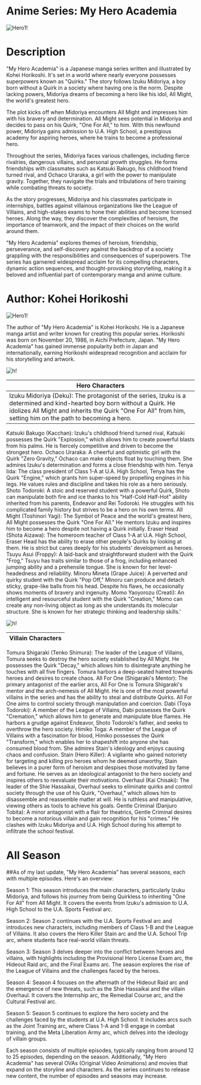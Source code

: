 # Anime Series: My Hero Academia
![Hero1!](HERO1.jpg)

# Description

"My Hero Academia" is a Japanese manga series written and illustrated by Kohei Horikoshi. It's set in a world where nearly everyone possesses superpowers known as "Quirks." The story follows Izuku Midoriya, a boy born without a Quirk in a society where having one is the norm. Despite lacking powers, Midoriya dreams of becoming a hero like his idol, All Might, the world's greatest hero.

The plot kicks off when Midoriya encounters All Might and impresses him with his bravery and determination. All Might sees potential in Midoriya and decides to pass on his Quirk, "One For All," to him. With this newfound power, Midoriya gains admission to U.A. High School, a prestigious academy for aspiring heroes, where he trains to become a professional hero.

Throughout the series, Midoriya faces various challenges, including fierce rivalries, dangerous villains, and personal growth struggles. He forms friendships with classmates such as Katsuki Bakugo, his childhood friend turned rival, and Ochaco Uraraka, a girl with the power to manipulate gravity. Together, they navigate the trials and tribulations of hero training while combating threats to society.

As the story progresses, Midoriya and his classmates participate in internships, battles against villainous organizations like the League of Villains, and high-stakes exams to hone their abilities and become licensed heroes. Along the way, they discover the complexities of heroism, the importance of teamwork, and the impact of their choices on the world around them.

"My Hero Academia" explores themes of heroism, friendship, perseverance, and self-discovery against the backdrop of a society grappling with the responsibilities and consequences of superpowers. The series has garnered widespread acclaim for its compelling characters, dynamic action sequences, and thought-provoking storytelling, making it a beloved and influential part of contemporary manga and anime culture.

# Author:  Kohei Horikoshi

![Hero1!](Hero2.jpg)

The author of "My Hero Academia" is Kohei Horikoshi. He is a Japanese manga artist and writer known for creating this popular series. Horikoshi was born on November 20, 1986, in Aichi Prefecture, Japan. "My Hero Academia" has gained immense popularity both in Japan and internationally, earning Horikoshi widespread recognition and acclaim for his storytelling and artwork.

![h!](HERO4.jpg)

|Hero Characters|
|----------|
|Izuku Midoriya (Deku): The protagonist of the series, Izuku is a determined and kind-hearted boy born without a Quirk. He idolizes All Might and inherits the Quirk "One For All" from him, setting him on the path to becoming a hero.|
Katsuki Bakugo (Kacchan): Izuku's childhood friend turned rival, Katsuki possesses the Quirk "Explosion," which allows him to create powerful blasts from his palms. He is fiercely competitive and driven to become the strongest hero.
Ochaco Uraraka: A cheerful and optimistic girl with the Quirk "Zero Gravity," Ochaco can make objects float by touching them. She admires Izuku's determination and forms a close friendship with him.
Tenya Iida: The class president of Class 1-A at U.A. High School, Tenya has the Quirk "Engine," which grants him super-speed by propelling engines in his legs. He values rules and discipline and takes his role as a hero seriously.
Shoto Todoroki: A stoic and reserved student with a powerful Quirk, Shoto can manipulate both fire and ice thanks to his "Half-Cold Half-Hot" ability inherited from his parents, Endeavor and Rei Todoroki. He struggles with his complicated family history but strives to be a hero on his own terms.
All Might (Toshinori Yagi): The Symbol of Peace and the world's greatest hero, All Might possesses the Quirk "One For All." He mentors Izuku and inspires him to become a hero despite not having a Quirk initially.
Eraser Head (Shota Aizawa): The homeroom teacher of Class 1-A at U.A. High School, Eraser Head has the ability to erase other people's Quirks by looking at them. He is strict but cares deeply for his students' development as heroes.
Tsuyu Asui (Froppy): A laid-back and straightforward student with the Quirk "Frog," Tsuyu has traits similar to those of a frog, including enhanced jumping ability and a prehensile tongue. She is known for her level-headedness and reliability.
Minoru Mineta (Grape Juice): A perverted and quirky student with the Quirk "Pop Off," Minoru can produce and detach sticky, grape-like balls from his head. Despite his flaws, he occasionally shows moments of bravery and ingenuity.
Momo Yaoyorozu (Creati): An intelligent and resourceful student with the Quirk "Creation," Momo can create any non-living object as long as she understands its molecular structure. She is known for her strategic thinking and leadership skills.'

![h!](Villain.jpg)

|Villain Characters|
|----------|
Tomura Shigaraki (Tenko Shimura): The leader of the League of Villains, Tomura seeks to destroy the hero society established by All Might. He possesses the Quirk "Decay," which allows him to disintegrate anything he touches with all five fingers. Tomura harbors a deep-seated hatred towards heroes and desires to create chaos.
All For One (Shigaraki's Mentor): The primary antagonist of the earlier arcs, All For One is Tomura Shigaraki's mentor and the arch-nemesis of All Might. He is one of the most powerful villains in the series and has the ability to steal and distribute Quirks. All For One aims to control society through manipulation and coercion.
Dabi (Toya Todoroki): A member of the League of Villains, Dabi possesses the Quirk "Cremation," which allows him to generate and manipulate blue flames. He harbors a grudge against Endeavor, Shoto Todoroki's father, and seeks to overthrow the hero society.
Himiko Toga: A member of the League of Villains with a fascination for blood, Himiko possesses the Quirk "Transform," which enables her to shapeshift into anyone she has consumed blood from. She admires Stain's ideology and enjoys causing chaos and confusion.
Stain (Hero Killer): A vigilante who gained notoriety for targeting and killing pro heroes whom he deemed unworthy, Stain believes in a purer form of heroism and despises those motivated by fame and fortune. He serves as an ideological antagonist to the hero society and inspires others to reevaluate their motivations.
Overhaul (Kai Chisaki): The leader of the Shie Hassaikai, Overhaul seeks to eliminate quirks and control society through the use of his Quirk, "Overhaul," which allows him to disassemble and reassemble matter at will. He is ruthless and manipulative, viewing others as tools to achieve his goals.
Gentle Criminal (Danjuro Tobita): A minor antagonist with a flair for theatrics, Gentle Criminal desires to become a notorious villain and gain recognition for his "crimes." He clashes with Izuku Midoriya and U.A. High School during his attempt to infiltrate the school festival.

# All Season
##As of my last update, "My Hero Academia" has several seasons, each with multiple episodes. Here's an overview:

Season 1: This season introduces the main characters, particularly Izuku Midoriya, and follows his journey from being Quirkless to inheriting "One For All" from All Might. It covers the events from Izuku's admission to U.A. High School to the U.A. Sports Festival arc.

Season 2: Season 2 continues with the U.A. Sports Festival arc and introduces new characters, including members of Class 1-B and the League of Villains. It also covers the Hero Killer Stain arc and the U.A. School Trip arc, where students face real-world villain threats.

Season 3: Season 3 delves deeper into the conflict between heroes and villains, with highlights including the Provisional Hero License Exam arc, the Hideout Raid arc, and the Final Exams arc. The season explores the rise of the League of Villains and the challenges faced by the heroes.

Season 4: Season 4 focuses on the aftermath of the Hideout Raid arc and the emergence of new threats, such as the Shie Hassaikai and the villain Overhaul. It covers the Internship arc, the Remedial Course arc, and the Cultural Festival arc.

Season 5: Season 5 continues to explore the hero society and the challenges faced by the students at U.A. High School. It includes arcs such as the Joint Training arc, where Class 1-A and 1-B engage in combat training, and the Meta Liberation Army arc, which delves into the ideology of villain groups.

Each season consists of multiple episodes, typically ranging from around 12 to 25 episodes, depending on the season. Additionally, "My Hero Academia" has several OVAs (Original Video Animations) and movies that expand on the storyline and characters. As the series continues to release new content, the number of episodes and seasons may increase.
